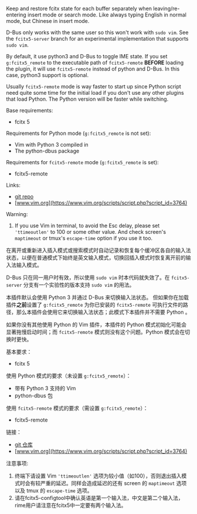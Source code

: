 Keep and restore fcitx state for each buffer separately when leaving/re-entering insert mode or search mode. Like always typing English in normal mode, but Chinese in insert mode.

D-Bus only works with the same user so this won't work with `sudo vim`. See the `fcitx5-server` branch for an experimental implementation that supports `sudo vim`.

By default, it use python3 and D-Bus to toggle IME state.
If you set `g:fcitx5_remote` to the executable path of `fcitx5-remote` **BEFORE** loading the plugin, it will use `fcitx5-remote` instead of python and D-Bus. In this case, python3 support is optional.

Usually `fcitx5-remote` mode is way faster to start up since Python script need quite some time for the initial load if you don't use any other plugins that load Python. The Python version will be faster while switching.

Base requirements:

* fcitx 5

Requirements for Python mode (`g:fcitx5_remote` is not set):

* Vim with Python 3 compiled in
* The python-dbus package

Requirements for `fcitx5-remote` mode (`g:fcitx5_remote` is set):

* fcitx5-remote

Links:

* [git repo](https://github.com/lilydjwg/fcitx.vim)
* [www.vim.org](https://www.vim.org/scripts/script.php?script_id=3764)

Warning:

1. If you use Vim in terminal, to avoid the Esc delay, please set `'ttimeoutlen'` to 100 or some other value. And check screen's `maptimeout` or tmux's `escape-time` option if you use it too.

在离开或重新进入插入模式或搜索模式时自动记录和恢复每个缓冲区各自的输入法状态，以便在普通模式下始终是英文输入模式，切换回插入模式时恢复离开前的输入法输入模式。

D-Bus 只在同一用户时有效，所以使用 `sudo vim` 时本代码就失效了。在 `fcitx5-server` 分支有一个实验性的版本支持 `sudo vim` 的用法。

本插件默认会使用 Python 3 并通过 D-Bus 来切换输入法状态。
但如果你在加载插件**之前**设置了 `g:fcitx5_remote` 为你已安装的 `fcitx5-remote` 可执行文件的路径，那么本插件会使用它来切换输入法状态；此模式下本插件并不需要 Python 。

如果你没有其他使用 Python 的 Vim 插件，本插件的 Python 模式初始化可能会显著拖慢启动时间；而 `fcitx5-remote` 模式则没有这个问题。Python 模式会在切换时更快。

基本要求：

* fcitx 5

使用 Python 模式的要求（未设置 `g:fcitx5_remote`）：

* 带有 Python 3 支持的 Vim
* python-dbus 包

使用 `fcitx5-remote` 模式的要求（需设置 `g:fcitx5_remote`）：

* fcitx5-remote

链接：

* [git 仓库](https://github.com/lilydjwg/fcitx.vim)
* [www.vim.org](https://www.vim.org/scripts/script.php?script_id=3764)

注意事项:

1. 终端下请设置 Vim `'ttimeoutlen'` 选项为较小值（如100），否则退出插入模式时会有较严重的延迟。同样会造成延迟的还有 screen 的 `maptimeout` 选项以及 tmux 的 `escape-time` 选项。
2. 请在fcitx5-configtool中确认英语是第一个输入法，中文是第二个输入法，rime用户请注意在fcitx5中一定要有两个输入法。
